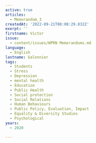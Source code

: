```yaml
---
active: true
articles:
  - Memorandum_3
createdAt: '2022-09-21T08:08:29.832Z'
exerpt: ''
firstname: Victor
issue:
  - content/issues/WPRN Memorandums.md
language:
  - English
lastname: Galonnier
tags:
  - Students
  - Stress
  - Depression
  - mental health
  - Education
  - Public Health
  - Social protection
  - Social Relations
  - Human Behaviours
  - Public Policy, Evaluation, Impact
  - Equality & Diversity Studies
  - Psychological
years:
  - 2020

---
```


